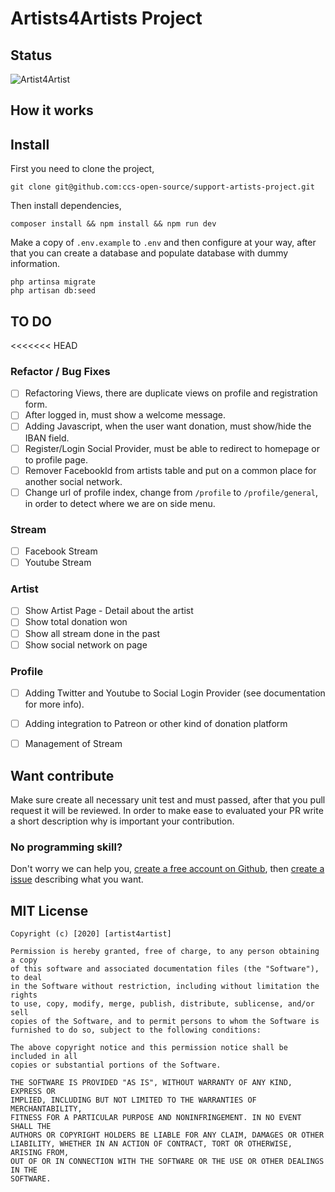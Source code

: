 # Artists4Artists Project

## Status  
![Artist4Artist](https://github.com/ccs-open-source/support-artists-project/workflows/Artist4Artist/badge.svg)

## How it works  

## Install

First you need to clone the project,  
```
git clone git@github.com:ccs-open-source/support-artists-project.git
```

Then install dependencies,
```
composer install && npm install && npm run dev
```  

Make a copy of ``.env.example`` to ``.env`` and then configure at your way, after that
you can create a database and populate database with dummy information.  

```
php artinsa migrate
php artisan db:seed
```

## TO DO  

<<<<<<< HEAD
### Refactor / Bug Fixes
 - [ ] Refactoring Views, there are duplicate views on profile and registration form.  
 - [ ] After logged in, must show a welcome message.  
 - [ ] Adding Javascript, when the user want donation, must show/hide the IBAN field.  
 - [ ] Register/Login Social Provider, must be able to redirect to homepage or to profile page.  
 - [ ] Remover FacebookId from artists table and put on a common place for another social network.    
 - [ ] Change url of profile index, change from `/profile` to `/profile/general`, in order to detect where we are on side menu.    
   
### Stream  
- [ ] Facebook Stream  
- [ ] Youtube Stream  

### Artist  
- [ ] Show Artist Page - Detail about the artist  
- [ ] Show total donation won  
- [ ] Show all stream done in the past  
- [ ] Show social network on page  

### Profile  
- [ ] Adding Twitter and Youtube to Social Login Provider (see documentation for more info).   
- [ ] Adding integration to Patreon or other kind of donation platform  
- [ ] Management of Stream  


## Want contribute

Make sure create all necessary unit test and must passed, after that you pull request it will 
be reviewed. In order to make ease to evaluated your PR write a short description why is important
your contribution. 

### No programming skill?  

Don't worry we can help you, [create a free account on Github](https://github.com/join?source=header-home), then [create a issue](https://github.com/ccs-open-source/support-artists-project/issues/new) describing what
you want.

## MIT License

```
Copyright (c) [2020] [artist4artist]

Permission is hereby granted, free of charge, to any person obtaining a copy
of this software and associated documentation files (the "Software"), to deal
in the Software without restriction, including without limitation the rights
to use, copy, modify, merge, publish, distribute, sublicense, and/or sell
copies of the Software, and to permit persons to whom the Software is
furnished to do so, subject to the following conditions:

The above copyright notice and this permission notice shall be included in all
copies or substantial portions of the Software.

THE SOFTWARE IS PROVIDED "AS IS", WITHOUT WARRANTY OF ANY KIND, EXPRESS OR
IMPLIED, INCLUDING BUT NOT LIMITED TO THE WARRANTIES OF MERCHANTABILITY,
FITNESS FOR A PARTICULAR PURPOSE AND NONINFRINGEMENT. IN NO EVENT SHALL THE
AUTHORS OR COPYRIGHT HOLDERS BE LIABLE FOR ANY CLAIM, DAMAGES OR OTHER
LIABILITY, WHETHER IN AN ACTION OF CONTRACT, TORT OR OTHERWISE, ARISING FROM,
OUT OF OR IN CONNECTION WITH THE SOFTWARE OR THE USE OR OTHER DEALINGS IN THE
SOFTWARE.

```

